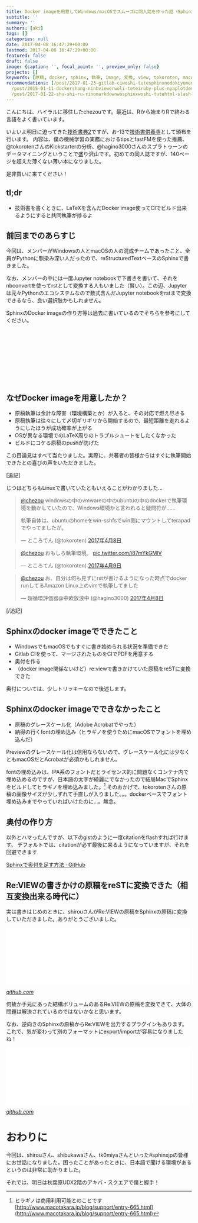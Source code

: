 ```yaml
---
title: Docker imageを用意してWindows/macOSでスムーズに同人誌を作った話（Sphinx編）
subtitle: ''
summary: ''
authors: [aki]
tags: []
categories: null
date: 2017-04-08 16:47:29+00:00
lastmod: 2017-04-08 16:47:29+00:00
featured: false
draft: false
image: {caption: '', focal_point: '', preview_only: false}
projects: []
keywords: [原稿, docker, sphinx, 執筆, image, 変換, view, tokoroten, macos, 環境]
recommendations: [/post/2017-01-23-gitlab-ciwoshi-tutesphinxnodokiyumentowozi-dong-depdfnibirudosuru/,
  /post/2015-01-11-dockershang-ninbviewerwoli-teteiruby-plus-nyaplotdemiao-itagurahuwogong-you-dekiruyounisitemita/,
  /post/2017-01-22-shu-shi-ru-rinomarkdownwosphinxwoshi-tutehtml-slash-pdfnisuru/]
---
```

こんにちは、ハイラルに移住したchezouです。最近は、Rから始まりRで終わる言語をよく書いています。

いよいよ明日に迫ってきた[技術書典2](https://techbookfest.org/event/tbf02)ですが、お-13で[技術書供養寺](https://kuyodera.github.io/)として頒布を行います。 内容は、僕の機械学習の実務におけるtipsとfastFMを使った推薦、@tokorotenさんのKickstarterの分析、@hagino3000さんのスプラトゥーンのデータマイニングということで盛り沢山です。初めての同人誌ですが、140ページを超えた薄くない薄い本になりました。

是非買いに来てください！

## tl;dr

- 技術書を書くときに、LaTeXを含んだDocker image使ってCIでビルド出来るようにすると共同執筆が捗るよ

## 前回までのあらすじ

今回は、メンバーがWindowsの人とmacOSの人の混成チームであったこと、全員がPythonに馴染み深い人だったので、reStructuredTextベースのSphinxで書きました。

なお、メンバーの中には一度Jupyter notebookで下書きを書いて、それをnbconvertを使ってrstとして変換する人もいました（賢い）。この辺、Jupyterは元々Pythonのエコシステムなので数式含んだJupyter notebookをrstまで変換できるなら、良い選択肢かもしれません。

SphinxのDocker imageの作り方等は過去に書いているのでそちらを参考にしてください。

<div class="iframely-embed"><div class="iframely-responsive" style="height: 140px; padding-bottom: 0;"><a href="https://chezo.uno/post/2017-01-23-gitlab-ciwoshi-tutesphinxnodokiyumentowozi-dong-depdfnibirudosuru/" data-iframely-url="//iframely.net/zOVIEuy"></a></div></div><script async src="//iframely.net/embed.js" charset="utf-8"></script>

## なぜDocker imageを用意したか？

- 原稿執筆は余計な障害（環境構築とか）が入ると、その対応で燃え尽きる
- 原稿執筆は往々にして〆切ギリギリから開始するので、最短距離を走れるようにしたほうが成功確率が上がる
- OSが異なる環境でのLaTeX周りのトラブルシュートをしたくなかった
- ビルドにコケる原稿のpushが防げた

この目論見はすべて当たりました。実際に、共著者の皆様からはすぐに執筆開始できたとの喜びの声をいただきました。

[追記]

じつはどちらもLinuxで書いていたともいえることがわかりました…

> [@chezou](https://twitter.com/chezou) windowsの中のvmwareの中のubuntuの中のdockerで執筆環境を動かしていたので、Windows環境かと言われると疑問符が……  
>   
> 執筆自体は、ubuntuのhomeをwin-sshfsでwin側にマウントしてterapadでやってましたが。
> 
> — ところてん (@tokoroten) [2017年4月8日](https://twitter.com/tokoroten/status/850621748533907456)

<script async src="//platform.twitter.com/widgets.js" charset="utf-8"></script>

> [@chezou](https://twitter.com/chezou) おもしろ執筆環境。 [pic.twitter.com/i87mYkGMlV](https://t.co/i87mYkGMlV)
> 
> — ところてん (@tokoroten) [2017年4月9日](https://twitter.com/tokoroten/status/851108783811997696)

<script async src="//platform.twitter.com/widgets.js" charset="utf-8"></script>

> [@chezou](https://twitter.com/chezou) お、自分は何も見ずにrstが書けるようになった時点でdocker runしてるAmazon Linux上のvimで執筆してました
> 
> — 超循環評価器@中欧放浪中 (@hagino3000) [2017年4月8日](https://twitter.com/hagino3000/status/850670097333186561)

<script async src="//platform.twitter.com/widgets.js" charset="utf-8"></script>

[/追記]

## Sphinxのdocker imageでできたこと

- WindowsでもmacOSでもすぐに書き始められる状況を準備できた
- Gitlab CIを使って、マージされたものをCIでPDFを用意する
- 奥付を作る
- （docker image関係ないけど）re:viewで書きかけていた原稿をreSTに変換できた

奥付については、少しトリッキーなので後述します。

## Sphinxのdocker imageでできなかったこと

- 原稿のグレースケール化（Adobe Acrobatでやった）
- 納得の行くfontの埋め込み（ヒラギノを使うためにmacOSでフォントを埋め込んだ）

Previewのグレースケール化は信用ならないので、グレースケール化には少なくともmacOSだとAcrobatが必須かもしれません。

fontの埋め込みは、IPA系のフォントだとライセンス的に問題なくコンテナ内で埋め込めるのですが、日本語の太字が綺麗にでなかったので結局MacでSphinxをビルドしてヒラギノを埋め込みました。[^1] そのおかげで、tokorotenさんの原稿の画像サイズが少しずれて手直しが入りました。。。dockerベースでフォント埋め込みまでやっていればいけたのに…。無念。

## 奥付の作り方

以外とハマったんですが、以下のgistのように一度citationをflashすれば行けます。 デフォルトでは、citationが必ず最後に来るようになっていますが、それを回避できます

[Sphinxで奥付を足す方法 · GitHub](https://gist.github.com/chezou/acc2417de764c818b62a14ef3b710f07)

## Re:VIEWの書きかけの原稿をreSTに変換できた（相互変換出来る時代に）

実は書きはじめのときに、shirouさんがRe:VIEWの原稿をSphinxの原稿に変換していただきました。ありがとうございました。

<iframe src="//hatenablog-parts.com/embed?url=https%3A%2F%2Fgithub.com%2Fkmuto%2Freview%2Fpull%2F733" title="rstbuilderを追加 by shirou · Pull Request #733 · kmuto/review" class="embed-card embed-webcard" scrolling="no" frameborder="0" style="display: block; width: 100%; height: 155px; max-width: 500px; margin: 10px 0px;"></iframe><cite class="hatena-citation"><a href="https://github.com/kmuto/review/pull/733">github.com</a></cite>

何故か手元にあった結構ボリュームのあるRe:VIEWの原稿を変換できて、大体の問題は解決されているのではないかなと思います。

なお、逆向きのSphinxの原稿からRe:VIEWを出力するプラグインもあります。これで、気が変わって別のフォーマットにexport/importが容易になりましたね！

<iframe src="//hatenablog-parts.com/embed?url=https%3A%2F%2Fgithub.com%2Fshirou%2Fsphinxcontrib-reviewbuilder" title="shirou/sphinxcontrib-reviewbuilder" class="embed-card embed-webcard" scrolling="no" frameborder="0" style="display: block; width: 100%; height: 155px; max-width: 500px; margin: 10px 0px;"></iframe><cite class="hatena-citation"><a href="https://github.com/shirou/sphinxcontrib-reviewbuilder">github.com</a></cite>

# おわりに

今回は、shirouさん、shibukawaさん、tk0miyaさんといった#sphinxjpの皆様にお世話になりました。困ったことがあったときに、日本語で聞ける環境があるというのは非常に助かりました。

それでは、明日は秋葉原UDX2階のアキバ・スクエアで僕と握手！

[^1]: ヒラギノは商用利用可能とのことです [http://www.macotakara.jp/blog/support/entry-665.html](http://www.macotakara.jp/blog/support/entry-665.html)


